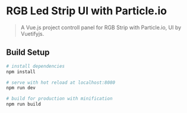 # RGB Led Strip UI with Particle.io

> A Vue.js project controll panel for RGB Strip with Particle.io, UI by Vuetifyjs.

## Build Setup

``` bash
# install dependencies
npm install

# serve with hot reload at localhost:8080
npm run dev

# build for production with minification
npm run build
```
